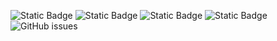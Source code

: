 ![Static Badge](https://img.shields.io/badge/blacklists-60-000000) ![Static Badge](https://img.shields.io/badge/blacklisted-2808016-cc0000) ![Static Badge](https://img.shields.io/badge/whitelisted-2243-00CC00) ![Static Badge](https://img.shields.io/badge/streaming_blacklist-28107-000000) ![GitHub issues](https://img.shields.io/github/issues/fabriziosalmi/blacklists)
